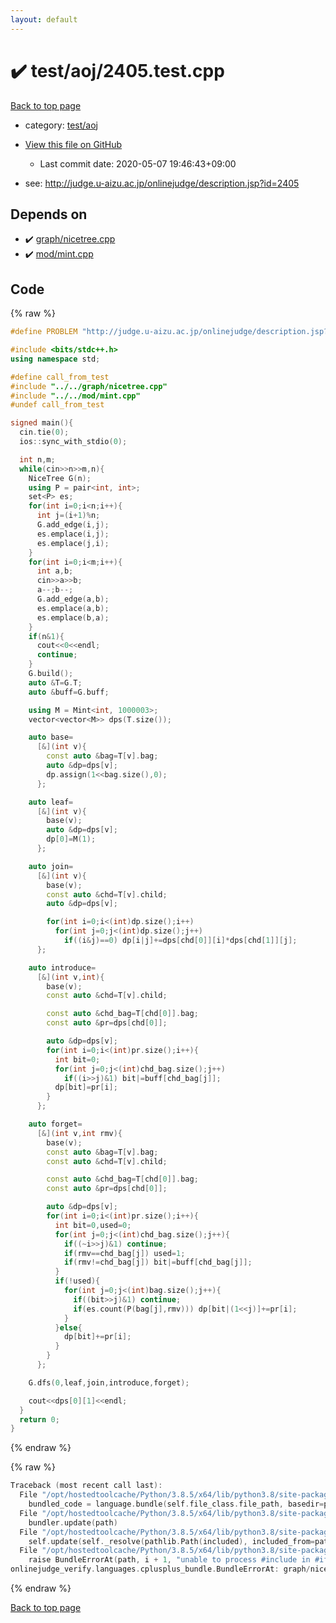 ```yaml
---
layout: default
---
```


<!-- mathjax config similar to math.stackexchange -->
<script type="text/javascript" async
  src="https://cdnjs.cloudflare.com/ajax/libs/mathjax/2.7.5/MathJax.js?config=TeX-MML-AM_CHTML">
</script>
<script type="text/x-mathjax-config">
  MathJax.Hub.Config({
    TeX: { equationNumbers: { autoNumber: "AMS" }},
    tex2jax: {
      inlineMath: [ ['$','$'] ],
      processEscapes: true
    },
    "HTML-CSS": { matchFontHeight: false },
    displayAlign: "left",
    displayIndent: "2em"
  });
</script>

<script type="text/javascript" src="https://cdnjs.cloudflare.com/ajax/libs/jquery/3.4.1/jquery.min.js"></script>
<script src="https://cdn.jsdelivr.net/npm/jquery-balloon-js@1.1.2/jquery.balloon.min.js" integrity="sha256-ZEYs9VrgAeNuPvs15E39OsyOJaIkXEEt10fzxJ20+2I=" crossorigin="anonymous"></script>
<script type="text/javascript" src="../../../assets/js/copy-button.js"></script>
<link rel="stylesheet" href="../../../assets/css/copy-button.css" />


# :heavy_check_mark: test/aoj/2405.test.cpp

<a href="../../../index.html">Back to top page</a>

* category: <a href="../../../index.html#0d0c91c0cca30af9c1c9faef0cf04aa9">test/aoj</a>
* <a href="{{ site.github.repository_url }}/blob/master/test/aoj/2405.test.cpp">View this file on GitHub</a>
    - Last commit date: 2020-05-07 19:46:43+09:00


* see: <a href="http://judge.u-aizu.ac.jp/onlinejudge/description.jsp?id=2405">http://judge.u-aizu.ac.jp/onlinejudge/description.jsp?id=2405</a>


## Depends on

* :heavy_check_mark: <a href="../../../library/graph/nicetree.cpp.html">graph/nicetree.cpp</a>
* :heavy_check_mark: <a href="../../../library/mod/mint.cpp.html">mod/mint.cpp</a>


## Code

<a id="unbundled"></a>
{% raw %}
```cpp
#define PROBLEM "http://judge.u-aizu.ac.jp/onlinejudge/description.jsp?id=2405"

#include <bits/stdc++.h>
using namespace std;

#define call_from_test
#include "../../graph/nicetree.cpp"
#include "../../mod/mint.cpp"
#undef call_from_test

signed main(){
  cin.tie(0);
  ios::sync_with_stdio(0);

  int n,m;
  while(cin>>n>>m,n){
    NiceTree G(n);
    using P = pair<int, int>;
    set<P> es;
    for(int i=0;i<n;i++){
      int j=(i+1)%n;
      G.add_edge(i,j);
      es.emplace(i,j);
      es.emplace(j,i);
    }
    for(int i=0;i<m;i++){
      int a,b;
      cin>>a>>b;
      a--;b--;
      G.add_edge(a,b);
      es.emplace(a,b);
      es.emplace(b,a);
    }
    if(n&1){
      cout<<0<<endl;
      continue;
    }
    G.build();
    auto &T=G.T;
    auto &buff=G.buff;

    using M = Mint<int, 1000003>;
    vector<vector<M>> dps(T.size());

    auto base=
      [&](int v){
        const auto &bag=T[v].bag;
        auto &dp=dps[v];
        dp.assign(1<<bag.size(),0);
      };

    auto leaf=
      [&](int v){
        base(v);
        auto &dp=dps[v];
        dp[0]=M(1);
      };

    auto join=
      [&](int v){
        base(v);
        const auto &chd=T[v].child;
        auto &dp=dps[v];

        for(int i=0;i<(int)dp.size();i++)
          for(int j=0;j<(int)dp.size();j++)
            if((i&j)==0) dp[i|j]+=dps[chd[0]][i]*dps[chd[1]][j];
      };

    auto introduce=
      [&](int v,int){
        base(v);
        const auto &chd=T[v].child;

        const auto &chd_bag=T[chd[0]].bag;
        const auto &pr=dps[chd[0]];

        auto &dp=dps[v];
        for(int i=0;i<(int)pr.size();i++){
          int bit=0;
          for(int j=0;j<(int)chd_bag.size();j++)
            if((i>>j)&1) bit|=buff[chd_bag[j]];
          dp[bit]=pr[i];
        }
      };

    auto forget=
      [&](int v,int rmv){
        base(v);
        const auto &bag=T[v].bag;
        const auto &chd=T[v].child;

        const auto &chd_bag=T[chd[0]].bag;
        const auto &pr=dps[chd[0]];

        auto &dp=dps[v];
        for(int i=0;i<(int)pr.size();i++){
          int bit=0,used=0;
          for(int j=0;j<(int)chd_bag.size();j++){
            if((~i>>j)&1) continue;
            if(rmv==chd_bag[j]) used=1;
            if(rmv!=chd_bag[j]) bit|=buff[chd_bag[j]];
          }
          if(!used){
            for(int j=0;j<(int)bag.size();j++){
              if((bit>>j)&1) continue;
              if(es.count(P(bag[j],rmv))) dp[bit|(1<<j)]+=pr[i];
            }
          }else{
            dp[bit]+=pr[i];
          }
        }
      };

    G.dfs(0,leaf,join,introduce,forget);

    cout<<dps[0][1]<<endl;
  }
  return 0;
}

```
{% endraw %}

<a id="bundled"></a>
{% raw %}
```cpp
Traceback (most recent call last):
  File "/opt/hostedtoolcache/Python/3.8.5/x64/lib/python3.8/site-packages/onlinejudge_verify/docs.py", line 349, in write_contents
    bundled_code = language.bundle(self.file_class.file_path, basedir=pathlib.Path.cwd())
  File "/opt/hostedtoolcache/Python/3.8.5/x64/lib/python3.8/site-packages/onlinejudge_verify/languages/cplusplus.py", line 185, in bundle
    bundler.update(path)
  File "/opt/hostedtoolcache/Python/3.8.5/x64/lib/python3.8/site-packages/onlinejudge_verify/languages/cplusplus_bundle.py", line 399, in update
    self.update(self._resolve(pathlib.Path(included), included_from=path))
  File "/opt/hostedtoolcache/Python/3.8.5/x64/lib/python3.8/site-packages/onlinejudge_verify/languages/cplusplus_bundle.py", line 398, in update
    raise BundleErrorAt(path, i + 1, "unable to process #include in #if / #ifdef / #ifndef other than include guards")
onlinejudge_verify.languages.cplusplus_bundle.BundleErrorAt: graph/nicetree.cpp: line 226: unable to process #include in #if / #ifdef / #ifndef other than include guards

```
{% endraw %}

<a href="../../../index.html">Back to top page</a>

